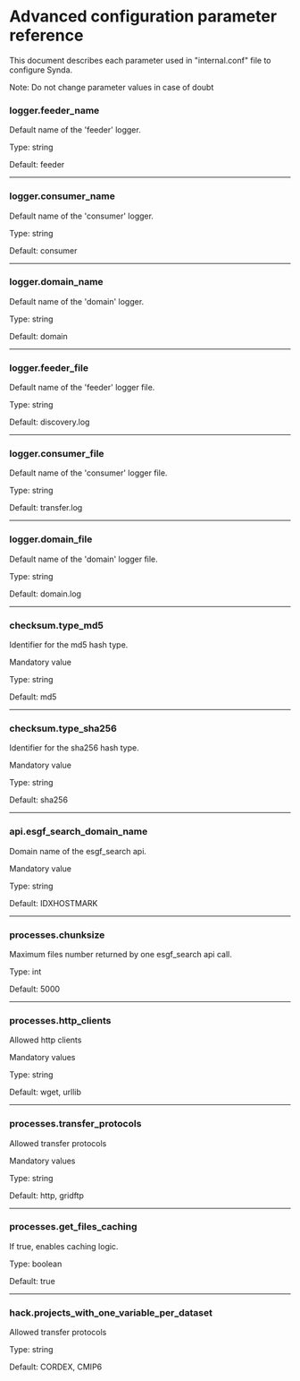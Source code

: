# Advanced configuration parameter reference

This document describes each parameter used in "internal.conf" file to configure Synda.

Note: Do not change parameter values in case of doubt

### logger.feeder_name

Default name of the 'feeder' logger.

Type: string

Default: feeder

--------------------------------------------------------

### logger.consumer_name

Default name of the 'consumer' logger.

Type: string

Default: consumer

--------------------------------------------------------

### logger.domain_name

Default name of the 'domain' logger.

Type: string

Default: domain

--------------------------------------------------------

### logger.feeder_file

Default name of the 'feeder' logger file.

Type: string

Default: discovery.log

--------------------------------------------------------

### logger.consumer_file

Default name of the 'consumer' logger file.

Type: string

Default: transfer.log

--------------------------------------------------------

### logger.domain_file

Default name of the 'domain' logger file.

Type: string

Default: domain.log

--------------------------------------------------------

### checksum.type_md5

Identifier for the md5 hash type.

Mandatory value

Type: string

Default: md5

--------------------------------------------------------

### checksum.type_sha256

Identifier for the sha256 hash type.

Mandatory value

Type: string

Default: sha256

--------------------------------------------------------

### api.esgf_search_domain_name

Domain name of the esgf_search api.

Mandatory value

Type: string

Default: IDXHOSTMARK

--------------------------------------------------------

### processes.chunksize

Maximum files number returned by one esgf_search api call.

Type: int

Default: 5000

--------------------------------------------------------

### processes.http_clients

Allowed http clients

Mandatory values

Type: string

Default: wget, urllib

--------------------------------------------------------

### processes.transfer_protocols

Allowed transfer protocols

Mandatory values

Type: string

Default: http, gridftp

--------------------------------------------------------

### processes.get_files_caching

If true, enables caching logic.

Type: boolean

Default: true

--------------------------------------------------------

### hack.projects_with_one_variable_per_dataset

Allowed transfer protocols

Type: string

Default: CORDEX, CMIP6
